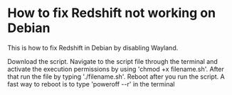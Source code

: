 # How to fix Redshift not working on Debian
This is how to fix Redshift in Debian by disabling Wayland. 

Download the script.
Navigate to the script file through the terminal and activate the 
execution permissions by using 'chmod +x filename.sh'. After that 
run the file by typing './filename.sh'. Reboot after you run the script.
A fast way to reboot is to type 'poweroff --r' in the terminal
